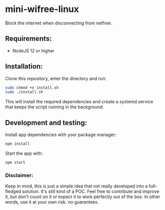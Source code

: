 # mini-wifree-linux
Block the internet when disconnecting from netfree.

## Requirements:
- NodeJS 12 or higher

## Installation:

Clone this repository, enter the directory and run:
```bash
sudo chmod +x install.sh
sudo ./install.sh
```
This will install the required dependencies and create a systemd service that keeps the script running in the background.

## Development and testing:

Install app dependencies with your package manager:
```bash
npm install
```

Start the app with:
```bash
npm start
```

### Disclaimer:

Keep in mind, this is just a simple idea that not really developed into a full-fledged solution. It's still kind of a POC. Feel free to contribute and improve it, but don't count on it or expect it to work perfectly out of the box. 
In other words, use it at your own risk. no guarantees.
